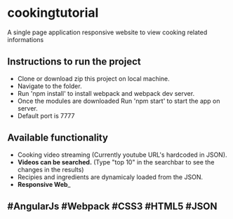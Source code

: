 # cookingtutorial
A single page application responsive website to view cooking related informations

## Instructions to run the project
* Clone or download zip this project on local machine.
* Navigate to the folder.
* Run 'npm install' to install webpack and webpack dev server.
* Once the modules are downloaded Run 'npm start' to start the app on server.
* Default port is 7777

## Available functionality
* Cooking video streaming (Currently youtube URL's hardcoded in JSON).
* __Videos can be searched.__ (Type "top 10" in the searchbar to see the changes in the results)
* Recipies and ingredients are dynamicaly loaded from the JSON.
* __Responsive Web___

## __#AngularJs__ __#Webpack__  __#CSS3__ __#HTML5__ __#JSON__

